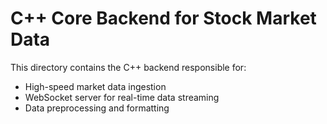 # C++ Core Backend for Stock Market Data

This directory contains the C++ backend responsible for:
- High-speed market data ingestion
- WebSocket server for real-time data streaming
- Data preprocessing and formatting